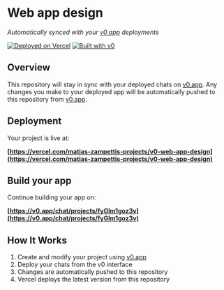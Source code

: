 # Web app design

*Automatically synced with your [v0.app](https://v0.app) deployments*

[![Deployed on Vercel](https://img.shields.io/badge/Deployed%20on-Vercel-black?style=for-the-badge&logo=vercel)](https://vercel.com/matias-zampettis-projects/v0-web-app-design)
[![Built with v0](https://img.shields.io/badge/Built%20with-v0.app-black?style=for-the-badge)](https://v0.app/chat/projects/fyGlm1goz3v)

## Overview

This repository will stay in sync with your deployed chats on [v0.app](https://v0.app).
Any changes you make to your deployed app will be automatically pushed to this repository from [v0.app](https://v0.app).

## Deployment

Your project is live at:

**[https://vercel.com/matias-zampettis-projects/v0-web-app-design](https://vercel.com/matias-zampettis-projects/v0-web-app-design)**

## Build your app

Continue building your app on:

**[https://v0.app/chat/projects/fyGlm1goz3v](https://v0.app/chat/projects/fyGlm1goz3v)**

## How It Works

1. Create and modify your project using [v0.app](https://v0.app)
2. Deploy your chats from the v0 interface
3. Changes are automatically pushed to this repository
4. Vercel deploys the latest version from this repository